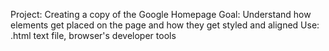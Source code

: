 Project: Creating a copy of the Google Homepage
Goal: Understand how elements get placed on the page and how they get styled and aligned
Use: .html text file, browser's developer tools